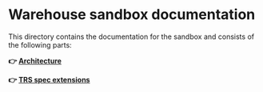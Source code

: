 # Warehouse sandbox documentation

This directory contains the documentation for the sandbox and consists of the following parts:

**:point_right: [Architecture](architecture.md)**

**:point_right: [TRS spec extensions](trs-extensions.md)**
